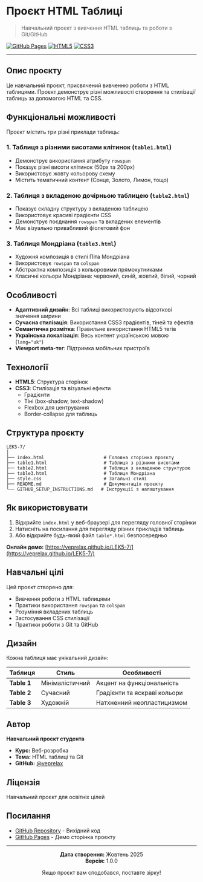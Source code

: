 #  Проєкт HTML Таблиці

> Навчальний проєкт з вивчення HTML таблиць та роботи з Git/GitHub

[![GitHub Pages](https://img.shields.io/badge/GitHub%20Pages-Live-success)](https://veprelax.github.io/LEK5-7/)
[![HTML5](https://img.shields.io/badge/HTML5-E34F26?logo=html5&logoColor=white)](https://developer.mozilla.org/en-US/docs/Web/HTML)
[![CSS3](https://img.shields.io/badge/CSS3-1572B6?logo=css3&logoColor=white)](https://developer.mozilla.org/en-US/docs/Web/CSS)

---

##  Опис проєкту

Це навчальний проєкт, присвячений вивченню роботи з HTML таблицями. Проєкт демонструє різні можливості створення та стилізації таблиць за допомогою HTML та CSS.

##  Функціональні можливості

Проєкт містить три різні приклади таблиць:

### 1.  Таблиця з різними висотами клітинок (`table1.html`)

- Демонструє використання атрибуту `rowspan`
- Показує різні висоти клітинок (50px та 200px)
- Використовує жовту кольорову схему
- Містить тематичний контент (Сонце, Золото, Лимон, тощо)

### 2.  Таблиця з вкладеною дочірньою таблицею (`table2.html`)

- Показує складну структуру з вкладеною таблицею
- Використовує красиві градієнти CSS
- Демонструє поєднання `rowspan` та вкладених елементів
- Має візуально привабливий фіолетовий фон

### 3.  Таблиця Мондріана (`table3.html`)

- Художня композиція в стилі Піта Мондріана
- Використовує `rowspan` та `colspan`
- Абстрактна композиція з кольоровими прямокутниками
- Класичні кольори Мондріана: червоний, синій, жовтий, білий, чорний

##  Особливості

-  **Адаптивний дизайн**: Всі таблиці використовують відсоткові значення ширини
-  **Сучасна стилізація**: Використання CSS3 градієнтів, тіней та ефектів
-  **Семантична розмітка**: Правильне використання HTML5 тегів
-  **Українська локалізація**: Весь контент українською мовою (`lang="uk"`)
-  **Viewport meta-тег**: Підтримка мобільних пристроїв

##  Технології

- **HTML5**: Структура сторінок
- **CSS3**: Стилізація та візуальні ефекти
  - Градієнти
  - Тіні (box-shadow, text-shadow)
  - Flexbox для центрування
  - Border-collapse для таблиць

##  Структура проєкту

```
LEK5-7/
│
├── index.html                      # Головна сторінка проєкту
├── table1.html                     # Таблиця з різними висотами
├── table2.html                     # Таблиця з вкладеною структурою
├── table3.html                     # Таблиця Мондріана
├── style.css                       # Загальні стилі
├── README.md                       # Документація проєкту
└── GITHUB_SETUP_INSTRUCTIONS.md   # Інструкції з налаштування
```

##  Як використовувати

1. Відкрийте `index.html` у веб-браузері для перегляду головної сторінки
2. Натисніть на посилання для перегляду різних прикладів таблиць
3. Або відкрийте будь-який файл `table*.html` безпосередньо

**Онлайн демо:** [https://veprelax.github.io/LEK5-7/](https://veprelax.github.io/LEK5-7/)

##  Навчальні цілі

Цей проєкт створено для:

-  Вивчення роботи з HTML таблицями
-  Практики використання `rowspan` та `colspan`
-  Розуміння вкладених таблиць
-  Застосування CSS стилізації
-  Практики роботи з Git та GitHub

##  Дизайн

Кожна таблиця має унікальний дизайн:

| Таблиця | Стиль | Особливості |
|---------|-------|-------------|
| **Table 1** | Мінімалістичний | Акцент на функціональність |
| **Table 2** | Сучасний | Градієнти та яскраві кольори |
| **Table 3** | Художній | Натхненний неопластицизмом |

##  Автор

**Навчальний проєкт студента**

- **Курс:** Веб-розробка
- **Тема:** HTML таблиці та Git
- **GitHub:** [@veprelax](https://github.com/veprelax)

##  Ліцензія

Навчальний проєкт для освітніх цілей

##  Посилання

-  [GitHub Repository](https://github.com/veprelax/LEK5-7) - Вихідний код
-  [GitHub Pages](https://veprelax.github.io/LEK5-7/) - Демо сторінка проєкту

---

<div align="center">

**Дата створення:** Жовтень 2025  
**Версія:** 1.0.0

 Якщо проєкт вам сподобався, поставте зірку!

</div>
